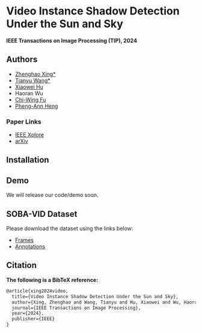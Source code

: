 # Video Instance Shadow Detection Under the Sun and Sky

**IEEE Transactions on Image Processing (TIP), 2024**

## Authors
- [Zhenghao Xing*](https://harryhsing.github.io/)
- [Tianyu Wang*](https://stevewongv.github.io/)
- [Xiaowei Hu](https://xw-hu.github.io/)
- Haoran Wu
- [Chi-Wing Fu](https://www.cse.cuhk.edu.hk/~cwfu/)
- [Pheng-Ann Heng](http://www.cse.cuhk.edu.hk/~pheng)

### Paper Links
- [IEEE Xplore](https://ieeexplore.ieee.org/document/10704578)
- [arXiv](https://arxiv.org/abs/2211.12827)

## Installation

## Demo

We will release our code/demo soon.

## SOBA-VID Dataset
Please download the dataset using the links below:
- [Frames](https://github.com/HarryHsing/Video-Instance-Shadow-Detection/releases/download/dataset/frames.zip)
- [Annotations](https://github.com/HarryHsing/Video-Instance-Shadow-Detection/releases/download/dataset/annotations.zip)

## Citation
**The following is a BibTeX reference:**

``` latex
@article{xing2024video,
  title={Video Instance Shadow Detection Under the Sun and Sky},
  author={Xing, Zhenghao and Wang, Tianyu and Hu, Xiaowei and Wu, Haoran and Fu, Chi-Wing and Heng, Pheng-Ann},
  journal={IEEE Transactions on Image Processing},
  year={2024},
  publisher={IEEE}
}
```
